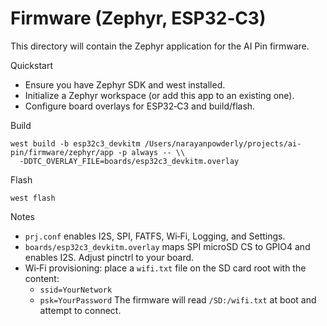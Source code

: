 # Firmware (Zephyr, ESP32‑C3)

This directory will contain the Zephyr application for the AI Pin firmware.

Quickstart

- Ensure you have Zephyr SDK and west installed.
- Initialize a Zephyr workspace (or add this app to an existing one).
- Configure board overlays for ESP32‑C3 and build/flash.

Build

```
west build -b esp32c3_devkitm /Users/narayanpowderly/projects/ai-pin/firmware/zephyr/app -p always -- \\
  -DDTC_OVERLAY_FILE=boards/esp32c3_devkitm.overlay
```

Flash

```
west flash
```

Notes

- `prj.conf` enables I2S, SPI, FATFS, Wi‑Fi, Logging, and Settings.
- `boards/esp32c3_devkitm.overlay` maps SPI microSD CS to GPIO4 and enables I2S. Adjust pinctrl to your board.
- Wi‑Fi provisioning: place a `wifi.txt` file on the SD card root with the content:
  - `ssid=YourNetwork`
  - `psk=YourPassword`
    The firmware will read `/SD:/wifi.txt` at boot and attempt to connect.
